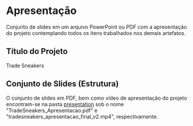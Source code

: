 # Apresentação

Conjunto de slides em um arquivo PowerPoint ou PDF com a apresentação do projeto contemplando todos os itens trabalhados nos demais artefatos.

## Título do Projeto

Trade Sneakers

## Conjunto de Slides (Estrutura)

O conjunto de slides em PDF, bem como vídeo de apresentação do projeto encontram-se na pasta [presentation](https://github.com/ICEI-PUC-Minas-PMV-ADS/pmv-ads-2022-2-e3-proj-mov-t1-time2_tradesneakers/tree/main/presentation) sob o nome "TradeSneakers_Apresentacao.pdf" e "tradesneakers_apresentacao_final_v2.mp4", respectivamente.
